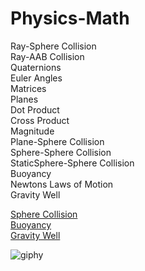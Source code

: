 # Physics-Math

Ray-Sphere Collision <br />
Ray-AAB Collision <br />
Quaternions <br />
Euler Angles <br />
Matrices <br />
Planes <br />
Dot Product <br />
Cross Product <br />
Magnitude <br />
Plane-Sphere Collision <br />
Sphere-Sphere Collision <br />
StaticSphere-Sphere Collision <br />
Buoyancy <br />
Newtons Laws of Motion <br />
Gravity Well <br />
 
[Sphere Collision](https://youtu.be/juqrca9IpFs/) <br />
[Buoyancy](https://youtu.be/qUOAGAvV29A/) <br />
[Gravity Well](https://youtu.be/atT2WAqpI_c) <br />


![giphy](https://user-images.githubusercontent.com/71074350/148994199-f56cb80c-0806-4b5d-b0d4-91079c50c2cb.gif)
